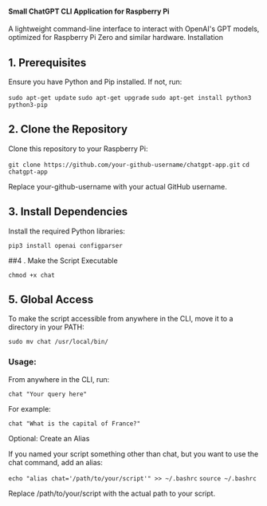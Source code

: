 #### Small ChatGPT CLI Application for Raspberry Pi

A lightweight command-line interface to interact with OpenAI's GPT models, optimized for Raspberry Pi Zero and similar hardware.
Installation
## 1. Prerequisites

Ensure you have Python and Pip installed. If not, run:

  `sudo apt-get update`
  `sudo apt-get upgrade`
  `sudo apt-get install python3 python3-pip`

## 2. Clone the Repository

Clone this repository to your Raspberry Pi:

  `git clone https://github.com/your-github-username/chatgpt-app.git`
  `cd chatgpt-app`

Replace your-github-username with your actual GitHub username.

## 3. Install Dependencies

Install the required Python libraries:

  `pip3 install openai configparser`

##4 . Make the Script Executable

  `chmod +x chat`

## 5. Global Access

To make the script accessible from anywhere in the CLI, move it to a directory in your PATH:

  `sudo mv chat /usr/local/bin/`

### Usage:

From anywhere in the CLI, run:

  `chat "Your query here"`

For example:

  `chat "What is the capital of France?"`

Optional: Create an Alias

If you named your script something other than chat, but you want to use the chat command, add an alias:

  `echo "alias chat='/path/to/your/script'" >> ~/.bashrc`
  `source ~/.bashrc`

Replace /path/to/your/script with the actual path to your script.
